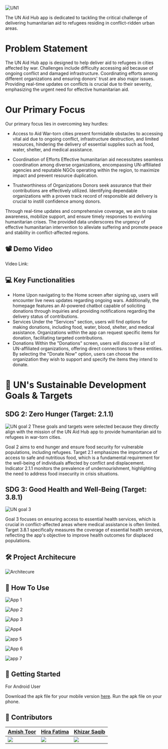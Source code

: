 
![UN1](https://github.com/hirafatimaa/Cyber-Management-System/assets/107710789/074976db-0fd9-4884-a62e-104f34cc3e16)

The UN Aid Hub app is dedicated to tackling the critical challenge of delivering humanitarian aid to refugees residing in conflict-ridden urban areas. 
# Problem Statement
The UN Aid Hub app is designed to help deliver aid to refugees in cities affected by war. Challenges include difficulty accessing aid because of ongoing conflict and damaged infrastructure. Coordinating efforts among different organizations and ensuring donors' trust are also major issues. Providing real-time updates on conflicts is crucial due to their severity, emphasizing the urgent need for effective humanitarian aid.

# Our Primary Focus
Our primary focus lies in overcoming key hurdles:

- Access to Aid 
War-torn cities present formidable obstacles to accessing vital aid due to ongoing conflict, infrastructure destruction, and limited resources, hindering the delivery of essential supplies such as food, water, shelter, and medical assistance.

- Coordination of Efforts 
Effective humanitarian aid necessitates seamless coordination among diverse organizations, encompassing UN-affiliated agencies and reputable NGOs operating within the region, to maximize impact and prevent resource duplication.

- Trustworthiness of Organizations 
Donors seek assurance that their contributions are effectively utilized. Identifying dependable organizations with a proven track record of responsible aid delivery is crucial to instill confidence among donors.

Through real-time updates and comprehensive coverage, we aim to raise awareness, mobilize support, and ensure timely responses to evolving humanitarian crises. The provided data underscores the urgency of effective humanitarian intervention to alleviate suffering and promote peace and stability in conflict-affected regions.







## 📽️ Demo Video

Video Link:


## 💻 Key Functionalities

- Home
Upon navigating to the Home screen after signing up, users will encounter live news updates regarding ongoing wars. Additionally, the homepage features an AI-powered chatbot capable of soliciting donations through inquiries and providing notifications regarding the delivery status of contributions.
- Services
Under the "Services" section, users will find options for making donations, including food, water, blood, shelter, and medical assistance. Organizations within the app can request specific items for donation, facilitating targeted contributions.
- Donations
Within the "Donations" screen, users will discover a list of UN-affiliated organizations, offering direct connections to these entities. By selecting the "Donate Now" option, users can choose the organization they wish to support and specify the items they intend to donate.



# 🎯 UN's Sustainable Development Goals & Targets
## SDG 2: Zero Hunger (Target: 2.1.1)
![UN goal 2](https://github.com/hirafatimaa/Cyber-Management-System/assets/107710789/1ea4d3bb-893d-48dc-8ef5-6bd7977e14de)
These goals and targets were selected because they directly align with the mission of the UN Aid Hub app to provide humanitarian aid to refugees in war-torn cities. 

Goal 2 aims to end hunger and ensure food security for vulnerable populations, including refugees. Target 2.1 emphasizes the importance of access to safe and nutritious food, which is a fundamental requirement for the well-being of individuals affected by conflict and displacement. Indicator 2.1.1 monitors the prevalence of undernourishment, highlighting the need to address food insecurity in crisis situations.

## SDG 3: Good Health and Well-Being (Target: 3.8.1)
![UN goal 3](https://github.com/hirafatimaa/Cyber-Management-System/assets/107710789/4c27aaf0-2d24-4bb1-8c98-720f0b567641)

Goal 3 focuses on ensuring access to essential health services, which is crucial in conflict-affected areas where medical assistance is often limited. Target 3.8.1 specifically measures the coverage of essential health services, reflecting the app's objective to improve health outcomes for displaced populations.



## 🛠 Project Architecure

![Architecure](https://github.com/hirafatimaa/Cyber-Management-System/assets/107710789/85c57f40-b094-4791-ad89-d3b6b1afa03c)


## 📱 How To Use
![App 1](https://github.com/hirafatimaa/Cyber-Management-System/assets/107710789/b01a642d-f762-4b1c-b048-587153517bac)

![App 2](https://github.com/hirafatimaa/Cyber-Management-System/assets/107710789/f581157f-8872-4616-b027-60d30ae7f402)

![App 3](https://github.com/hirafatimaa/Cyber-Management-System/assets/107710789/79478a0a-5c52-4041-8a5e-a135ad58b4c0)

![App4](https://github.com/hirafatimaa/Cyber-Management-System/assets/107710789/2ea45c59-7336-4502-b55e-69544f2c6ff4)

![app 5](https://github.com/hirafatimaa/Cyber-Management-System/assets/107710789/4696c678-b451-41f3-a286-cd75157955f5)

![App 6](https://github.com/hirafatimaa/Cyber-Management-System/assets/107710789/ad0acc89-8bfc-4206-aeed-7b877c2eaff2)

![app 7](https://github.com/hirafatimaa/Cyber-Management-System/assets/107710789/464b1c7e-2c6f-421f-8513-ecb9baeb59ac)





## 📲 Getting Started

For Android User

Download the apk file for your mobile version [here]([https://drive.google.com/drive/folders/1ehG54EvpI_awJmj_NXu2DTy9ttMR3WTp?usp=sharing](https://drive.google.com/file/d/1x0iirlvwoRviPgQawpLZB8h6vfyw7rSi/view?usp=sharing)).
Run the apk file on your phone.



## 👥  Contributors

|[Amish Toor](https://github.com/Amish360)|[Hira Fatima](https://github.com/hirafatimaa)|[Khizar Saqib](https://github.com/Khizarkk7)|
|---|---|---|
|<img src="https://avatars.githubusercontent.com/u/95700722?v=4">|<img src="https://avatars.githubusercontent.com/u/107710789?v=4">|<img src="https://avatars.githubusercontent.com/u/124410812?v=4">|


